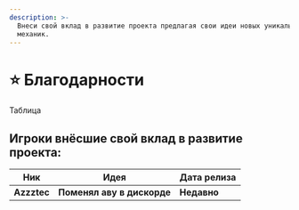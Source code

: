 ```yaml
---
description: >-
  Внеси свой вклад в развитие проекта предлагая свои идеи новых уникальных
  механик.
---
```


# ⭐ Благодарности

Таблица&#x20;

## Игроки внёсшие свой вклад в развитие проекта:

| Ник         | Идея                       | Дата релиза |
| ----------- | -------------------------- | ----------- |
| **Azzztec** | **Поменял аву в дискорде** | **Недавно** |

